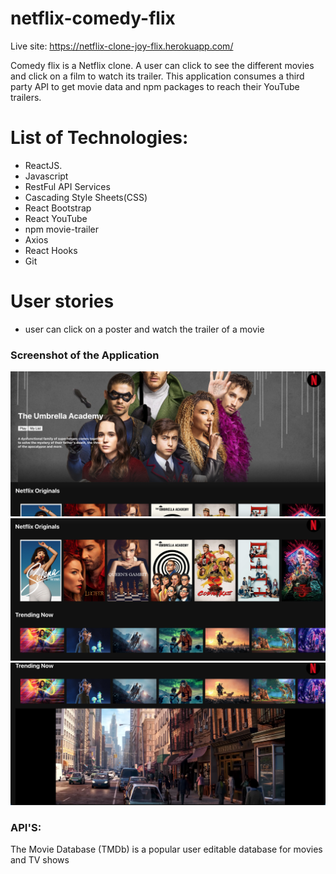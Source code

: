# netflix-comedy-flix

Live site: https://netflix-clone-joy-flix.herokuapp.com/

Comedy flix is a Netflix clone. A user can click to see the different movies and click on a film to watch its trailer. This application consumes a third party API to get movie data and npm packages to reach their YouTube trailers.

# List of Technologies:

- ReactJS.
- Javascript
- RestFul API Services
- Cascading Style Sheets(CSS)
- React Bootstrap
- React YouTube
- npm movie-trailer
- Axios
- React Hooks
- Git

# User stories

- user can click on a poster and watch the trailer of a movie

### Screenshot of the Application

![](netflix-clone.png)
<br>
![](netflix-clone1.png)
<br>
![](netflix-clone2.png)
<br>

### API'S:

The Movie Database (TMDb) is a popular user editable database for movies and TV shows
